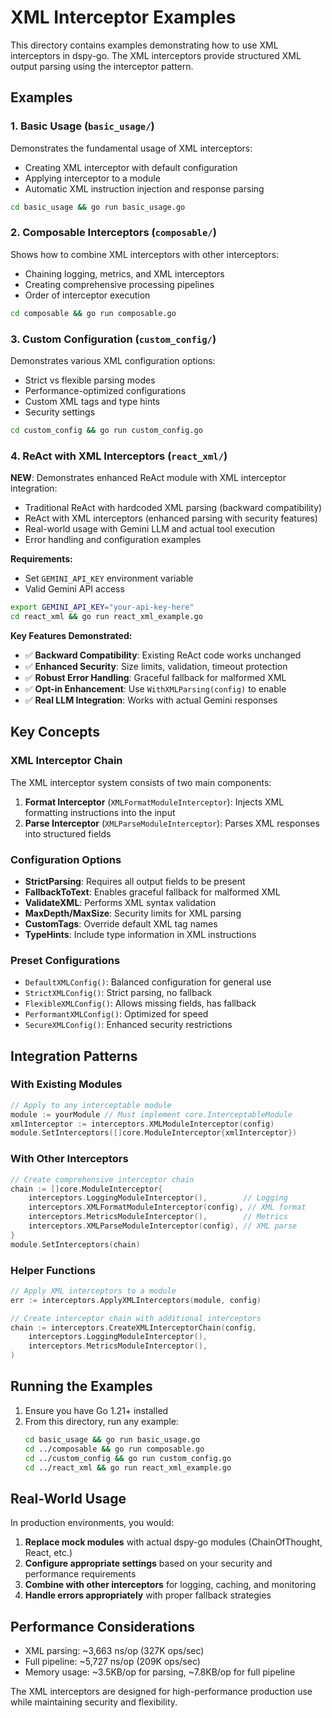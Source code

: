 # XML Interceptor Examples

This directory contains examples demonstrating how to use XML interceptors in dspy-go. The XML interceptors provide structured XML output parsing using the interceptor pattern.

## Examples

### 1. Basic Usage (`basic_usage/`)

Demonstrates the fundamental usage of XML interceptors:
- Creating XML interceptor with default configuration
- Applying interceptor to a module
- Automatic XML instruction injection and response parsing

```bash
cd basic_usage && go run basic_usage.go
```

### 2. Composable Interceptors (`composable/`)

Shows how to combine XML interceptors with other interceptors:
- Chaining logging, metrics, and XML interceptors
- Creating comprehensive processing pipelines
- Order of interceptor execution

```bash
cd composable && go run composable.go
```

### 3. Custom Configuration (`custom_config/`)

Demonstrates various XML configuration options:
- Strict vs flexible parsing modes
- Performance-optimized configurations
- Custom XML tags and type hints
- Security settings

```bash
cd custom_config && go run custom_config.go
```

### 4. ReAct with XML Interceptors (`react_xml/`)

**NEW**: Demonstrates enhanced ReAct module with XML interceptor integration:
- Traditional ReAct with hardcoded XML parsing (backward compatibility)
- ReAct with XML interceptors (enhanced parsing with security features)
- Real-world usage with Gemini LLM and actual tool execution
- Error handling and configuration examples

**Requirements:**
- Set `GEMINI_API_KEY` environment variable
- Valid Gemini API access

```bash
export GEMINI_API_KEY="your-api-key-here"
cd react_xml && go run react_xml_example.go
```

**Key Features Demonstrated:**
- ✅ **Backward Compatibility**: Existing ReAct code works unchanged
- ✅ **Enhanced Security**: Size limits, validation, timeout protection
- ✅ **Robust Error Handling**: Graceful fallback for malformed XML
- ✅ **Opt-in Enhancement**: Use `WithXMLParsing(config)` to enable
- ✅ **Real LLM Integration**: Works with actual Gemini responses

## Key Concepts

### XML Interceptor Chain

The XML interceptor system consists of two main components:

1. **Format Interceptor** (`XMLFormatModuleInterceptor`): Injects XML formatting instructions into the input
2. **Parse Interceptor** (`XMLParseModuleInterceptor`): Parses XML responses into structured fields

### Configuration Options

- **StrictParsing**: Requires all output fields to be present
- **FallbackToText**: Enables graceful fallback for malformed XML
- **ValidateXML**: Performs XML syntax validation
- **MaxDepth/MaxSize**: Security limits for XML parsing
- **CustomTags**: Override default XML tag names
- **TypeHints**: Include type information in XML instructions

### Preset Configurations

- `DefaultXMLConfig()`: Balanced configuration for general use
- `StrictXMLConfig()`: Strict parsing, no fallback
- `FlexibleXMLConfig()`: Allows missing fields, has fallback
- `PerformantXMLConfig()`: Optimized for speed
- `SecureXMLConfig()`: Enhanced security restrictions

## Integration Patterns

### With Existing Modules

```go
// Apply to any interceptable module
module := yourModule // Must implement core.InterceptableModule
xmlInterceptor := interceptors.XMLModuleInterceptor(config)
module.SetInterceptors([]core.ModuleInterceptor{xmlInterceptor})
```

### With Other Interceptors

```go
// Create comprehensive interceptor chain
chain := []core.ModuleInterceptor{
    interceptors.LoggingModuleInterceptor(),        // Logging
    interceptors.XMLFormatModuleInterceptor(config), // XML format
    interceptors.MetricsModuleInterceptor(),        // Metrics
    interceptors.XMLParseModuleInterceptor(config), // XML parse
}
module.SetInterceptors(chain)
```

### Helper Functions

```go
// Apply XML interceptors to a module
err := interceptors.ApplyXMLInterceptors(module, config)

// Create interceptor chain with additional interceptors
chain := interceptors.CreateXMLInterceptorChain(config,
    interceptors.LoggingModuleInterceptor(),
    interceptors.MetricsModuleInterceptor(),
)
```

## Running the Examples

1. Ensure you have Go 1.21+ installed
2. From this directory, run any example:
   ```bash
   cd basic_usage && go run basic_usage.go
   cd ../composable && go run composable.go
   cd ../custom_config && go run custom_config.go
   cd ../react_xml && go run react_xml_example.go
   ```

## Real-World Usage

In production environments, you would:

1. **Replace mock modules** with actual dspy-go modules (ChainOfThought, React, etc.)
2. **Configure appropriate settings** based on your security and performance requirements
3. **Combine with other interceptors** for logging, caching, and monitoring
4. **Handle errors appropriately** with proper fallback strategies

## Performance Considerations

- XML parsing: ~3,663 ns/op (327K ops/sec)
- Full pipeline: ~5,727 ns/op (209K ops/sec)
- Memory usage: ~3.5KB/op for parsing, ~7.8KB/op for full pipeline

The XML interceptors are designed for high-performance production use while maintaining security and flexibility.
